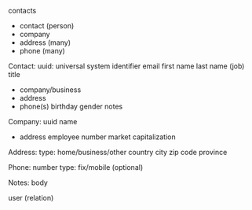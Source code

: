 
contacts


- contact (person)
- company
- address (many)
- phone (many)



Contact:
uuid: universal system identifier
email
first name
last name
(job) title
* company/business
* address
* phone(s)
birthday
gender
notes

Company:
uuid
name
* address
employee number
market capitalization


Address:
type: home/business/other
country
city
zip code
province


Phone:
number
type: fix/mobile (optional)

Notes:
body







user (relation)

